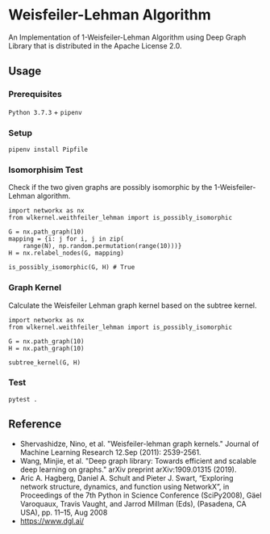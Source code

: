 # Weisfeiler-Lehman Algorithm

An Implementation of 1-Weisfeiler-Lehman Algorithm using Deep Graph Library that is distributed in the Apache License 2.0.

## Usage

### Prerequisites

`Python 3.7.3` + `pipenv`

### Setup

```
pipenv install Pipfile
```

### Isomorphisim Test

Check if the two given graphs are possibly isomorphic by the 1-Weisfeiler-Lehman algorithm.

```
import networkx as nx
from wlkernel.weithfeiler_lehman import is_possibly_isomorphic

G = nx.path_graph(10)
mapping = {i: j for i, j in zip(
    range(N), np.random.permutation(range(10)))}
H = nx.relabel_nodes(G, mapping)

is_possibly_isomorphic(G, H) # True
```

### Graph Kernel

Calculate the Weisfeiler Lehman graph kernel based on the subtree kernel.

```
import networkx as nx
from wlkernel.weithfeiler_lehman import is_possibly_isomorphic

G = nx.path_graph(10)
H = nx.path_graph(10)

subtree_kernel(G, H)
```

### Test

```
pytest .
```

## Reference

- Shervashidze, Nino, et al. "Weisfeiler-lehman graph kernels." Journal of Machine Learning Research 12.Sep (2011): 2539-2561.
- Wang, Minjie, et al. "Deep graph library: Towards efficient and scalable deep learning on graphs." arXiv preprint arXiv:1909.01315 (2019).
- Aric A. Hagberg, Daniel A. Schult and Pieter J. Swart, “Exploring network structure, dynamics, and function using NetworkX”, in Proceedings of the 7th Python in Science Conference (SciPy2008), Gäel Varoquaux, Travis Vaught, and Jarrod Millman (Eds), (Pasadena, CA USA), pp. 11–15, Aug 2008
- https://www.dgl.ai/
